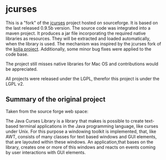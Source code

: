 # jcurses

This is a "fork" of the [jcurses](http://sourceforge.net/projects/javacurses/) project hosted on sourceforge. It is based on the last released 0.9.5b version. The source code was integrated into a maven project. It produces a jar file incorporating the required native libraries as resources. They will be extracted and loaded automatically, when the library is used. The mechanism was inspired by the jcurses fork of the [kolja project](https://github.com/codehaus/kolja/tree/master/jcurses). Additionally, some minor bug fixes were applied to the code base.

The project still misses native libraries for Mac OS and contributions would be appreciated.

All projects were released under the LGPL, therefor this project is under the LGPL v2.

## Summary of the original project

Taken from the source forge web space:

The Java Curses Library is a library that makes is possible to create
text- based terminal applications in the Java programming language,
like curses under Unix.  For this purpose a windowing toolkit is
implemented, that, like AWT, consists of many classes for text based
windows and GUI elements, that are layouted within these windows. An
application,that bases on the library, creates one or more of this
windows and reacts on events coming by user interactions with GUI
elements.
